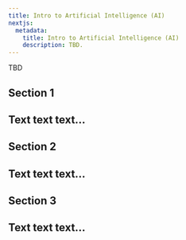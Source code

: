 ```yaml
---
title: Intro to Artificial Intelligence (AI)
nextjs:
  metadata:
    title: Intro to Artificial Intelligence (AI)
    description: TBD.
---
```


TBD

<!-- 
# NIKKO WIP RESOURCES
# https://www.britannica.com/technology/artificial-intelligence/Reasoning
# https://www.nasa.gov/what-is-artificial-intelligence/
# https://openai.com/index/infrastructure-for-deep-learning/
# https://cloud.google.com/learn/what-is-artificial-intelligence
-->

## Section 1
Text text text...
---

## Section 2
Text text text...
---

## Section 3
Text text text...
---

